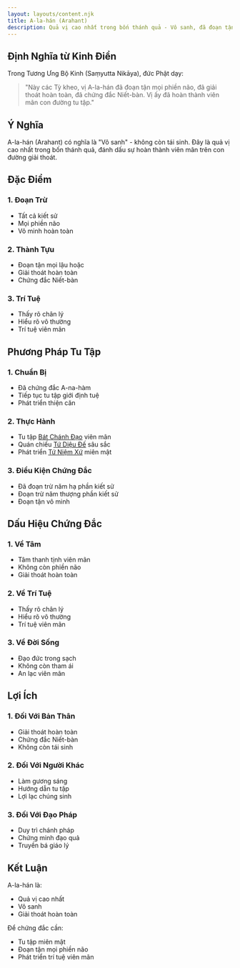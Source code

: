 ```yaml
---
layout: layouts/content.njk
title: A-la-hán (Arahant)
description: Quả vị cao nhất trong bốn thánh quả - Vô sanh, đã đoạn tận mọi phiền não
---
```


## Định Nghĩa từ Kinh Điển

Trong Tương Ưng Bộ Kinh (Saṃyutta Nikāya), đức Phật dạy:

> "Này các Tỳ kheo, vị A-la-hán đã đoạn tận mọi phiền não, đã giải thoát hoàn toàn, đã chứng đắc Niết-bàn. Vị ấy đã hoàn thành viên mãn con đường tu tập."

## Ý Nghĩa

A-la-hán (Arahant) có nghĩa là "Vô sanh" - không còn tái sinh. Đây là quả vị cao nhất trong bốn thánh quả, đánh dấu sự hoàn thành viên mãn trên con đường giải thoát.

## Đặc Điểm

### 1. Đoạn Trừ
- Tất cả kiết sử
- Mọi phiền não
- Vô minh hoàn toàn

### 2. Thành Tựu
- Đoạn tận mọi lậu hoặc
- Giải thoát hoàn toàn
- Chứng đắc Niết-bàn

### 3. Trí Tuệ
- Thấy rõ chân lý
- Hiểu rõ vô thường
- Trí tuệ viên mãn

## Phương Pháp Tu Tập

### 1. Chuẩn Bị
- Đã chứng đắc A-na-hàm
- Tiếp tục tu tập giới định tuệ
- Phát triển thiện căn

### 2. Thực Hành
- Tu tập [Bát Chánh Đạo](/content/bat-chanh-dao/) viên mãn
- Quán chiếu [Tứ Diệu Đế](/content/tu-dieu-de/) sâu sắc
- Phát triển [Tứ Niệm Xứ](/content/tu-niem-xu/) miên mật

### 3. Điều Kiện Chứng Đắc
- Đã đoạn trừ năm hạ phần kiết sử
- Đoạn trừ năm thượng phần kiết sử
- Đoạn tận vô minh

## Dấu Hiệu Chứng Đắc

### 1. Về Tâm
- Tâm thanh tịnh viên mãn
- Không còn phiền não
- Giải thoát hoàn toàn

### 2. Về Trí Tuệ
- Thấy rõ chân lý
- Hiểu rõ vô thường
- Trí tuệ viên mãn

### 3. Về Đời Sống
- Đạo đức trong sạch
- Không còn tham ái
- An lạc viên mãn

## Lợi Ích

### 1. Đối Với Bản Thân
- Giải thoát hoàn toàn
- Chứng đắc Niết-bàn
- Không còn tái sinh

### 2. Đối Với Người Khác
- Làm gương sáng
- Hướng dẫn tu tập
- Lợi lạc chúng sinh

### 3. Đối Với Đạo Pháp
- Duy trì chánh pháp
- Chứng minh đạo quả
- Truyền bá giáo lý

## Kết Luận

A-la-hán là:
- Quả vị cao nhất
- Vô sanh
- Giải thoát hoàn toàn

Để chứng đắc cần:
- Tu tập miên mật
- Đoạn tận mọi phiền não
- Phát triển trí tuệ viên mãn 